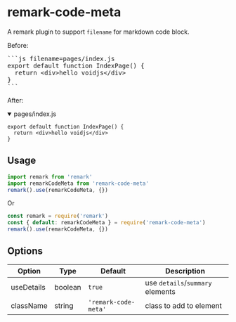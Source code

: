 # remark-code-meta

A remark plugin to support `filename` for markdown code block.

Before:

<pre>
```js filename=pages/index.js
export default function IndexPage() {
  return &lt;div>hello voidjs&lt;/div>
}
```
</pre>

After:

<details open>
  <summary>pages/index.js</summary>
<pre>
<code><span>export</span> <span>default</span> <span>function</span> <span>IndexPage</span><span>(</span><span>)</span> <span>{</span>
  <span>return</span> <span>&lt;</span>div<span>&gt;</span>hello voidjs<span>&lt;</span><span>/</span>div<span>&gt;</span>
<span>}</span></code></pre>
</details>

## Usage

```js
import remark from 'remark'
import remarkCodeMeta from 'remark-code-meta'
remark().use(remarkCodeMeta, {})
```

Or

```js
const remark = require('remark')
const { default: remarkCodeMeta } = require('remark-code-meta')
remark().use(remarkCodeMeta, {})
```

## Options

| Option     | Type    | Default              | Description                      |
| ---------- | ------- | -------------------- | -------------------------------- |
| useDetails | boolean | `true`               | use `details`/`summary` elements |
| className  | string  | `'remark-code-meta'` | class to add to element          |
